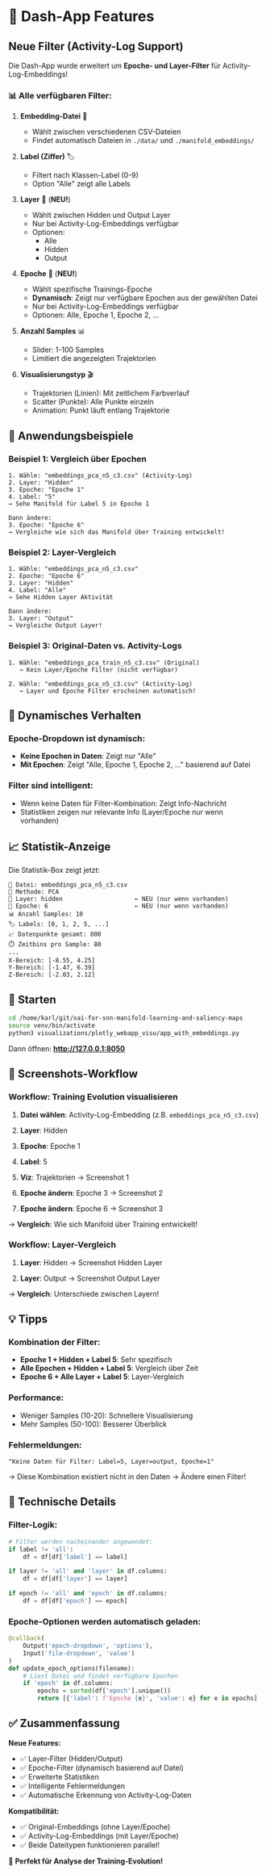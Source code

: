 # 🎨 Dash-App Features

## Neue Filter (Activity-Log Support)

Die Dash-App wurde erweitert um **Epoche- und Layer-Filter** für Activity-Log-Embeddings!

### 📊 Alle verfügbaren Filter:

1. **Embedding-Datei** 📁
   - Wählt zwischen verschiedenen CSV-Dateien
   - Findet automatisch Dateien in `./data/` und `./manifold_embeddings/`

2. **Label (Ziffer)** 🏷️
   - Filtert nach Klassen-Label (0-9)
   - Option "Alle" zeigt alle Labels

3. **Layer** 🧠 (**NEU!**)
   - Wählt zwischen Hidden und Output Layer
   - Nur bei Activity-Log-Embeddings verfügbar
   - Optionen:
     - Alle
     - Hidden
     - Output

4. **Epoche** 📅 (**NEU!**)
   - Wählt spezifische Trainings-Epoche
   - **Dynamisch**: Zeigt nur verfügbare Epochen aus der gewählten Datei
   - Nur bei Activity-Log-Embeddings verfügbar
   - Optionen: Alle, Epoche 1, Epoche 2, ...

5. **Anzahl Samples** 📊
   - Slider: 1-100 Samples
   - Limitiert die angezeigten Trajektorien

6. **Visualisierungstyp** 🎬
   - Trajektorien (Linien): Mit zeitlichem Farbverlauf
   - Scatter (Punkte): Alle Punkte einzeln
   - Animation: Punkt läuft entlang Trajektorie

## 🎯 Anwendungsbeispiele

### Beispiel 1: Vergleich über Epochen

```
1. Wähle: "embeddings_pca_n5_c3.csv" (Activity-Log)
2. Layer: "Hidden"
3. Epoche: "Epoche 1"
4. Label: "5"
→ Sehe Manifold für Label 5 in Epoche 1

Dann ändere:
3. Epoche: "Epoche 6"
→ Vergleiche wie sich das Manifold über Training entwickelt!
```

### Beispiel 2: Layer-Vergleich

```
1. Wähle: "embeddings_pca_n5_c3.csv"
2. Epoche: "Epoche 6"
3. Layer: "Hidden"
4. Label: "Alle"
→ Sehe Hidden Layer Aktivität

Dann ändere:
3. Layer: "Output"
→ Vergleiche Output Layer!
```

### Beispiel 3: Original-Daten vs. Activity-Logs

```
1. Wähle: "embeddings_pca_train_n5_c3.csv" (Original)
   → Kein Layer/Epoche Filter (nicht verfügbar)
   
2. Wähle: "embeddings_pca_n5_c3.csv" (Activity-Log)
   → Layer und Epoche Filter erscheinen automatisch!
```

## 🔄 Dynamisches Verhalten

### Epoche-Dropdown ist dynamisch:

- **Keine Epochen in Daten**: Zeigt nur "Alle"
- **Mit Epochen**: Zeigt "Alle, Epoche 1, Epoche 2, ..." basierend auf Datei

### Filter sind intelligent:

- Wenn keine Daten für Filter-Kombination: Zeigt Info-Nachricht
- Statistiken zeigen nur relevante Info (Layer/Epoche nur wenn vorhanden)

## 📈 Statistik-Anzeige

Die Statistik-Box zeigt jetzt:

```
📁 Datei: embeddings_pca_n5_c3.csv
🔬 Methode: PCA
🧠 Layer: hidden                    ← NEU (nur wenn vorhanden)
📅 Epoche: 6                        ← NEU (nur wenn vorhanden)
📊 Anzahl Samples: 10
🏷️ Labels: [0, 1, 2, 5, ...]
📈 Datenpunkte gesamt: 800
⏱️ Zeitbins pro Sample: 80
---
X-Bereich: [-8.55, 4.25]
Y-Bereich: [-1.47, 6.39]
Z-Bereich: [-2.03, 2.12]
```

## 🚀 Starten

```bash
cd /home/karl/git/xai-for-snn-manifold-learning-and-saliency-maps
source venv/bin/activate
python3 visualizations/plotly_webapp_visu/app_with_embeddings.py
```

Dann öffnen: **http://127.0.0.1:8050**

## 🎨 Screenshots-Workflow

### Workflow: Training Evolution visualisieren

1. **Datei wählen**: Activity-Log-Embedding (z.B. `embeddings_pca_n5_c3.csv`)
2. **Layer**: Hidden
3. **Epoche**: Epoche 1
4. **Label**: 5
5. **Viz**: Trajektorien
   → Screenshot 1

6. **Epoche ändern**: Epoche 3
   → Screenshot 2

7. **Epoche ändern**: Epoche 6
   → Screenshot 3

→ **Vergleich**: Wie sich Manifold über Training entwickelt!

### Workflow: Layer-Vergleich

1. **Layer**: Hidden
   → Screenshot Hidden Layer

2. **Layer**: Output
   → Screenshot Output Layer

→ **Vergleich**: Unterschiede zwischen Layern!

## 💡 Tipps

### Kombination der Filter:

- **Epoche 1 + Hidden + Label 5**: Sehr spezifisch
- **Alle Epochen + Hidden + Label 5**: Vergleich über Zeit
- **Epoche 6 + Alle Layer + Label 5**: Layer-Vergleich

### Performance:

- Weniger Samples (10-20): Schnellere Visualisierung
- Mehr Samples (50-100): Besserer Überblick

### Fehlermeldungen:

```
"Keine Daten für Filter: Label=5, Layer=output, Epoche=1"
```
→ Diese Kombination existiert nicht in den Daten
→ Ändere einen Filter!

## 🔧 Technische Details

### Filter-Logik:

```python
# Filter werden nacheinander angewendet:
if label != 'all':
    df = df[df['label'] == label]

if layer != 'all' and 'layer' in df.columns:
    df = df[df['layer'] == layer]

if epoch != 'all' and 'epoch' in df.columns:
    df = df[df['epoch'] == epoch]
```

### Epoche-Optionen werden automatisch geladen:

```python
@callback(
    Output('epoch-dropdown', 'options'),
    Input('file-dropdown', 'value')
)
def update_epoch_options(filename):
    # Liest Datei und findet verfügbare Epochen
    if 'epoch' in df.columns:
        epochs = sorted(df['epoch'].unique())
        return [{'label': f'Epoche {e}', 'value': e} for e in epochs]
```

## ✅ Zusammenfassung

**Neue Features:**
- ✅ Layer-Filter (Hidden/Output)
- ✅ Epoche-Filter (dynamisch basierend auf Datei)
- ✅ Erweiterte Statistiken
- ✅ Intelligente Fehlermeldungen
- ✅ Automatische Erkennung von Activity-Log-Daten

**Kompatibilität:**
- ✅ Original-Embeddings (ohne Layer/Epoche)
- ✅ Activity-Log-Embeddings (mit Layer/Epoche)
- ✅ Beide Dateitypen funktionieren parallel!

🎉 **Perfekt für Analyse der Training-Evolution!**

